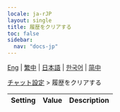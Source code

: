 ```yaml
---
locale: ja-rJP
layout: single
title: 履歴をクリアする
toc: false
sidebar:
  nav: "docs-jp"
---
```

[Eng](/dancexr/menu/2025.4/chat/clear_history) | [繁中](/tw/dancexr/menu/2025.4/chat/clear_history) | [日本語](/jp/dancexr/menu/2025.4/chat/clear_history) | [한국어](/kr/dancexr/menu/2025.4/chat/clear_history) | [简中](/zh/dancexr/menu/2025.4/chat/clear_history)

[チャット設定](../menu#チャット設定) > 履歴をクリアする



| Setting | Value | Description |
| :--- | --- | :--- |
